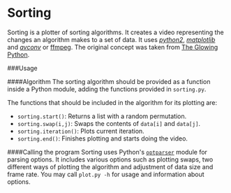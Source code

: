 Sorting
=======

Sorting is a plotter of sorting algorithms. It creates a video representing the changes an algorithm makes to a set of data. It uses [*python2*][1], [*matplotlib*][2] and [*avconv*][3] or [ffmpeg][4]. The original concept was taken from [The Glowing Python][5].

###Usage

####Algorithm
The sorting algorithm should be provided as a function inside a Python module, adding the functions provided in `sorting.py`.

The functions that should be included in the algorithm for its plotting are:

 - `sorting.start()`: Returns a list with a random permutation.
 - `sorting.swap(i,j)`: Swaps the contents of `data[i]` and `data[j]`.
 - `sorting.iteration()`: Plots current iteration.
 - `sorting.end()`: Finishes plotting and starts doing the video.

####Calling the program
Sorting uses Python's [`optparser`][6] module for parsing options. It includes various options such as plotting swaps, two different ways of plotting the algorithm and adjustment of data size and frame rate. You may call  `plot.py -h` for usage and information about options.


  [1]: https://www.python.org/download/releases/2.7.8/
  [2]: http://matplotlib.org
  [3]: https://libav.org/download.html
  [4]: https://ffmpeg.org
  [5]: http://glowingpython.blogspot.com.es/2013/02/selection-sort-animated.html
  [6]: https://docs.python.org/2/library/optparse.html
